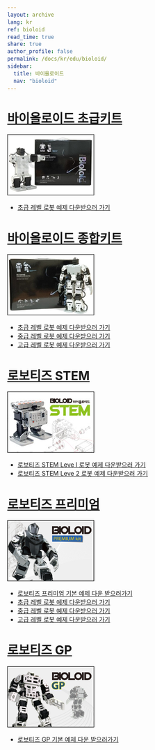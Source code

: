 ```yaml
---
layout: archive
lang: kr
ref: bioloid
read_time: true
share: true
author_profile: false
permalink: /docs/kr/edu/bioloid/
sidebar:
  title: 바이올로이드
  nav: "bioloid"
---
```


# [바이올로이드 초급키트](#바이올로이드-초급키트)
![](/assets/images/edu/bioloid/beginner_kit_kr.jpg)

- [초급 레벨 로봇 예제 다운받으러 가기](/docs/kr/edu/bioloid/beginner/#예제)

# [바이올로이드 종합키트](#바이올로이드-종합키트)

![](/assets/images/edu/bioloid/comprehensive_kit_kr.jpg)

- [초급 레벨 로봇 예제 다운받으러 가기](/docs/kr/edu/bioloid/comprehensive/#초급-레벨)
- [중급 레벨 로봇 예제 다운받으러 가기](/docs/kr/edu/bioloid/comprehensive/#중급-레벨)
- [고급 레벨 로봇 예제 다운받으러 가기](/docs/kr/edu/bioloid/comprehensive/#고급-레벨)

# [로보티즈 STEM](#로보티즈-stem)
![](/assets/images/edu/bioloid/stem_kit_kr.jpg)

- [로보티즈 STEM Leve l 로봇 예제 다운받으러 가기]
- [로보티즈 STEM Leve 2 로봇 예제 다운받으러 가기]

# [로보티즈 프리미엄](#로보티즈-프리미엄)

![](/assets/images/edu/bioloid/premium_kit_kr.png)

- [로보티즈 프리미엄 기본 예제 다운 받으러가기]
- [초급 레벨 로봇 예제 다운받으러 가기]
- [중급 레벨 로봇 예제 다운받으러 가기]
- [고급 레벨 로봇 예제 다운받으러 가기]

# [로보티즈 GP](#로보티즈-gp)

![](/assets/images/edu/bioloid/gp_thumbnail_kr.png)

- [로보티즈 GP 기본 예제 다운 받으러가기]

[초급 레벨 로봇 예제 다운받으러 가기]: ???
[중급 레벨 로봇 예제 다운받으러 가기]: ???
[고급 레벨 로봇 예제 다운받으러 가기]: ???
[로보티즈 STEM Leve l 로봇 예제 다운받으러 가기]: ???
[로보티즈 STEM Leve 2 로봇 예제 다운받으러 가기]: ???
[로보티즈 프리미엄 기본 예제 다운 받으러가기]: ???
[로보티즈 GP 기본 예제 다운 받으러가기]: ???
